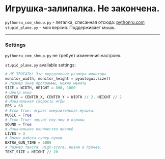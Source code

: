 # Игрушка-залипалка. Не закончена.

`pythonru_com_shmup.py` - леталка, списанная отсюда: 
[pythonru.com](https://pythonru.com/tag/pishem-igru-na-pygame)
`stupid_plane.py` - моя версия. Поддерживает мышь.

---

### Settings

`pythonru_com_shmup.py` не требует изменения настроек.

`stupid_plane.py` available settings:
```python
# НЕ ТРОГАТЬ! Это определение размера монитора
monitor_width, monitor_height = pyautogui.size()
# Размер окна программы, можно менять
SIZE = WIDTH, HEIGHT = 800, 1000
# Центр окна
CENTER = CENTER_X, CENTER_Y = WIDTH // 2, HEIGHT // 2
# Изначальная скорость игры
FPS = 60
# Если True: играет омерзительная музыка.
MUSIC = True
# Если True: звучат пиу-пиу и взрывы
SOUND = True
# Изначальное количество жизней
LIVES = 3
# Время работы супер-пушки
EXTRA_GUN_TIME = 5000
# Размер текста. High-score, жизни и прочее.
TEXT_SIZE = HEIGHT // 20
```